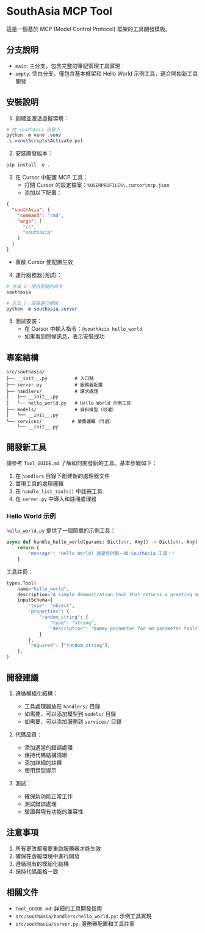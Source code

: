 # SouthAsia MCP Tool

這是一個基於 MCP (Model Control Protocol) 框架的工具開發模板。

## 分支說明

- `main`: 主分支，包含完整的筆記管理工具實現
- `empty`: 空白分支，僅包含基本框架和 Hello World 示例工具，適合開始新工具開發

## 安裝說明

1. 創建並激活虛擬環境：
```powershell
# 在 southAsia 目錄下
python -m venv .venv
.\.venv\Scripts\Activate.ps1
```

2. 安裝開發版本：
```powershell
pip install -e .
```

3. 在 Cursor 中配置 MCP 工具：
   - 打開 Cursor 的設定檔案：`%USERPROFILE%\.cursor\mcp.json`
   - 添加以下配置：
```json
{
  "southAsia": {
    "command": "cmd",
    "args": [
      "/c",
      "southasia"
    ]
  }
}
```
   - 重啟 Cursor 使配置生效

4. 運行服務器(測試)：
```powershell
# 方法 1：使用安裝的命令
southasia

# 方法 2：直接運行模組
python -m southasia.server
```

5. 測試安裝：
   - 在 Cursor 中輸入指令：`@southAsia hello_world`
   - 如果看到問候訊息，表示安裝成功

## 專案結構

```
src/southasia/
├── __init__.py          # 入口點
├── server.py            # 服務器配置
├── handlers/            # 請求處理
│   ├── __init__.py
│   └── hello_world.py   # Hello World 示例工具
├── models/              # 資料模型（可選）
│   └── __init__.py
└── services/           # 業務邏輯（可選）
    └── __init__.py
```

## 開發新工具

請參考 `Tool_GUIDE.md` 了解如何開發新的工具。基本步驟如下：

1. 在 `handlers` 目錄下創建新的處理器文件
2. 實現工具的處理邏輯
3. 在 `handle_list_tools()` 中註冊工具
4. 在 `server.py` 中導入和註冊處理器

### Hello World 示例

`hello_world.py` 提供了一個簡單的示例工具：

```python
async def handle_hello_world(params: Dict[str, Any]) -> Dict[str, Any]:
    return {
        "message": "Hello World! 這是您的第一個 SouthAsia 工具！"
    }
```

工具註冊：

```python
types.Tool(
    name="hello_world",
    description="A simple demonstration tool that returns a greeting message",
    inputSchema={
        "type": "object",
        "properties": {
            "random_string": {
                "type": "string",
                "description": "Dummy parameter for no-parameter tools"
            }
        },
        "required": ["random_string"],
    },
)
```

## 開發建議

1. 遵循模組化結構：
   - 工具處理器放在 `handlers/` 目錄
   - 如需要，可以添加模型到 `models/` 目錄
   - 如需要，可以添加服務到 `services/` 目錄

2. 代碼品質：
   - 添加適當的錯誤處理
   - 保持代碼結構清晰
   - 添加詳細的註釋
   - 使用類型提示

3. 測試：
   - 確保新功能正常工作
   - 測試錯誤處理
   - 驗證與現有功能的兼容性

## 注意事項

1. 所有更改都需要重啟服務器才能生效
2. 確保在虛擬環境中進行開發
3. 遵循現有的模組化結構
4. 保持代碼風格一致

## 相關文件

- `Tool_GUIDE.md`: 詳細的工具開發指南
- `src/southasia/handlers/hello_world.py`: 示例工具實現
- `src/southasia/server.py`: 服務器配置和工具註冊
